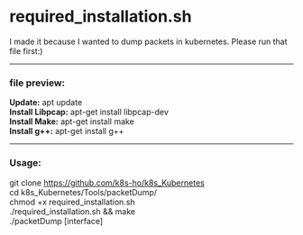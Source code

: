 # required_installation.sh
I made it because I wanted to dump packets in kubernetes. Please run that file first:)  

---
### file preview:   
__Update:__ apt update  
__Install Libpcap:__ apt-get install libpcap-dev  
__Install Make:__ apt-get install make  
__Install g++:__ apt-get install g++   
  
--- 
### Usage: 
git clone https://github.com/k8s-ho/k8s_Kubernetes  
cd k8s_Kubernetes/Tools/packetDump/   
chmod +x required_installation.sh  
./required_installation.sh && make  
./packetDump [interface]  
